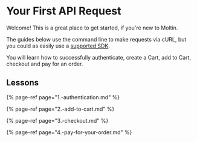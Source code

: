 # Your First API Request

Welcome! This is a great place to get started, if you're new to Moltin.

The guides below use the command line to make requests via cURL, but you could as easily use a [supported SDK]().

You will learn how to successfully authenticate, create a Cart, add to Cart, checkout and pay for an order.

## Lessons

{% page-ref page="1.-authentication.md" %}

{% page-ref page="2.-add-to-cart.md" %}

{% page-ref page="3.-checkout.md" %}

{% page-ref page="4.-pay-for-your-order.md" %}



